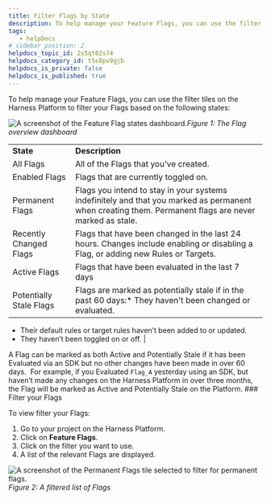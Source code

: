 ```yaml
---
title: Filter Flags by State
description: To help manage your Feature Flags, you can use the filter tiles on the Harness Platform to filter your Flags based on the following states&#58; Figure 1&#58; The Flag overview dashboard State Description All…
tags: 
   - helpDocs
# sidebar_position: 2
helpdocs_topic_id: 2s5qt02s74
helpdocs_category_id: t5s8pv9gjb
helpdocs_is_private: false
helpdocs_is_published: true
---
```


To help manage your Feature Flags, you can use the filter tiles on the Harness Platform to filter your Flags based on the following states: 

![A screenshot of the Feature Flag states dashboard. ](https://files.helpdocs.io/kw8ldg1itf/articles/2s5qt02s74/1657802380832/uevlqjl-nh-7-urh-kh-jr-3-ee-yqq-hb-vx-55-pvt-pwb-hu-0-lxxrf-sa-w-13-hpp-it-ese-yx-6-oy-fsdrl-awq-pq-7-lz-2-o-qma-2-zco-yc-8-p-8-lz-pniyc-jngl-3-jea-qbdo-8-ibjqs-ulo-gbix-l-wntb-dxghbgoqjl-hygeh-1-qnc)*Figure 1: The Flag overview dashboard*



|  |  |
| --- | --- |
| **State** | **Description** |
| All Flags | All of the Flags that you’ve created. |
| Enabled Flags | Flags that are currently toggled on.  |
| Permanent Flags | Flags you intend to stay in your systems indefinitely and that you marked as permanent when creating them. Permanent flags are never marked as stale. |
| Recently Changed Flags | Flags that have been changed in the last 24 hours. Changes include enabling or disabling a Flag, or adding new Rules or Targets. |
| Active Flags | Flags that have been evaluated in the last 7 days |
| Potentially Stale Flags | Flags are marked as potentially stale if in the past 60 days:* They haven't been changed or evaluated.
* Their default rules or target rules haven’t been added to or updated.
* They haven’t been toggled on or off.
 |

A Flag can be marked as both Active and Potentially Stale if it has been Evaluated via an SDK but no other changes have been made in over 60 days.  For example, if you Evaluated `Flag_A` yesterday using an SDK, but haven’t made any changes on the Harness Platform in over three months, the Flag will be marked as Active and Potentially Stale on the Platform. ### Filter your Flags

To view filter your Flags:

1. Go to your project on the Harness Platform.
2. Click on **Feature Flags**.
3. Click on the filter you want to use.
4. A list of the relevant Flags are displayed.

![A screenshot of the Permanent Flags tile selected to filter for permanent flags.](https://files.helpdocs.io/kw8ldg1itf/articles/2s5qt02s74/1657802369150/1-tjm-8-zvkw-6-o-8-bb-8-otdcf-2-it-19-r-k-4-dett-0-h-mb-49-roeuc-xucugqvlvoje-hsdo-wx-bot-mn-1-jl-xy-at-fui-ktkb-z-1-iy-71-et-jnqe-ljj-is-7-exf-lgs-cj-2-ebi-tmbbsc-2-cmnf-9-p-aj-k-3-uom-8-qk-502-x-ma-1-ow)*Figure 2: A filtered list of Flags*

 

